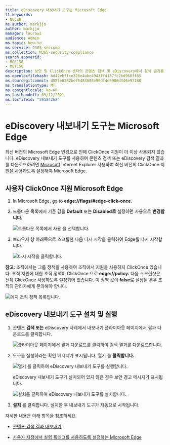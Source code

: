 ```yaml
---
title: eDiscovery 내보내기 도구는 Microsoft Edge
f1.keywords:
- NOCSH
ms.author: markjjo
author: markjjo
manager: laurawi
audience: Admin
ms.topic: how-to
ms.service: O365-seccomp
ms.collection: M365-security-compliance
search.appverid:
- MOE150
- MET150
description: 보안 및 ClickOnce 센터의 콘텐츠 검색 및 eDiscovery에서 검색 결과를 다운로드하려면 Microsoft Edge 최신 버전을 사용하도록 설정해야 합니다.
ms.openlocfilehash: bd42ebffce326e4abe4943ff4187fc2bd960ff65
ms.sourcegitcommit: d08fe0282be75483608e96df4e6986d346e97180
ms.translationtype: MT
ms.contentlocale: ko-KR
ms.lasthandoff: 09/12/2021
ms.locfileid: "59184268"
---
```

# <a name="use-the-ediscovery-export-tool-in-microsoft-edge"></a>eDiscovery 내보내기 도구는 Microsoft Edge

최신 버전의 Microsoft Edge 변경으로 인해 ClickOnce 지원이 더 이상 사용되지 않습니다. eDiscovery 내보내기 도구를 사용하여 콘텐츠 검색 또는 eDiscovery 검색 결과를 다운로드하려면 [Microsoft](https://support.microsoft.com/help/17621/internet-explorer-downloads) Internet Explorer 사용하여 최신 버전의 ClickOnce 지원을 사용하도록 설정해야 Microsoft Edge.

## <a name="enable-clickonce-support-in-microsoft-edge"></a>사용자 ClickOnce 지원 Microsoft Edge

1. In Microsoft Edge, go to **edge://flags/#edge-click-once**.

2. 드롭다운 목록에서 기존 값을 **Default** 또는 **Disabled로** 설정하면 사용으로 **변경합니다.**

   ![드롭다운 목록에서 사용 을 선택합니다.](../media/ClickOnceimage1.png)

3. 브라우저 창 아래쪽으로 스크롤한 다음  다시 시작을 클릭하여 Edge를 다시 시작합니다.

   ![다시 시작을 클릭합니다.](../media/ClickOnceimage2.png)

**참고:** 조직에서는 그룹 정책을 사용하여 조직에서 지원을 사용하지 ClickOnce 있습니다. 조직 지원에 대한 조직 정책이 ClickOnce 으로 **edge://policy.** 다음 스크린샷은 전체 ClickOnce 사용하도록 설정되어 있습니다. 이 정책 값이 **false로** 설정된 경우 조직의 관리자에게 문의해야 합니다.

![에지 조직 정책 목록입니다.](../media/ClickOnceimage3.png)

## <a name="install-and-run-the-ediscovery-export-tool"></a>eDiscovery 내보내기 도구 설치 및 실행

1. 콘텐츠 **검색 또는** eDiscovery 사례에서 내보내기 플라이아웃 페이지에서 결과 다운로드를 클릭합니다.

   ![플라이아웃 페이지에서 결과 다운로드를 클릭하여 검색 결과를 다운로드합니다.](../media/ClickOnceExport1.png)

2. 도구를 실행하라는 확인 메시지가 표시됩니다. 열기 를 **클릭합니다.**

   ![열기 를 클릭하여 eDiscovery 내보내기 도구를 실행합니다.](../media/ClickOnceimage4.png)

   eDiscovery 내보내기 도구가 설치되어 있지 않은 경우 보안 경고 메시지가 표시됩니다. 

   ![설치를 클릭하여 eDiscovery 내보내기 도구를 설치합니다.](../media/ClickOnceimage5.png)

3. **설치** 를 클릭합니다. 설치한 후 내보내기 도구가 자동으로 시작됩니다.

자세한 내용은 아래 항목을 참조하세요.

- [콘텐츠 검색 결과 내보내기](export-search-results.md)

- [사용자 지정에서 실험 플래그를 사용하도록 설정하는 Microsoft Edge](https://microsoftedgesupport.microsoft.com/hc/articles/360034075294-How-to-enable-experiment-flags-in-Microsoft-Edge-Insider-channels)
